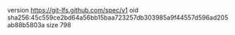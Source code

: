 version https://git-lfs.github.com/spec/v1
oid sha256:45c559ce2bd64a56bb15baa723257db303985a9f44557d596ad205ab88b5803a
size 798
